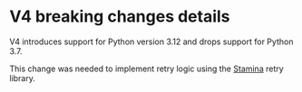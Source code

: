# V4 breaking changes details

V4 introduces support for Python version 3.12 and drops support for Python 3.7.

This change was needed to implement retry logic using the [Stamina](https://stamina.hynek.me/en/stable/) retry library.
